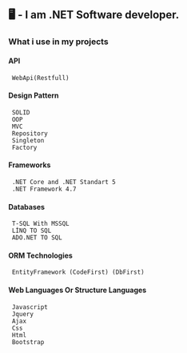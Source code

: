 ## 🖥️ - I am .NET Software developer.
          
### What i use in my projects 


#### API
     WebApi(Restfull)

#### Design Pattern 
     SOLID
     OOP
     MVC
     Repository
     Singleton
     Factory

#### Frameworks
     .NET Core and .NET Standart 5
     .NET Framework 4.7
    
#### Databases
     T-SQL With MSSQL
     LİNQ TO SQL
     ADO.NET TO SQL

#### ORM Technologies
     EntityFramework (CodeFirst) (DbFirst)

#### Web Languages Or Structure Languages
     Javascript
     Jquery
     Ajax
     Css
     Html
     Bootstrap
